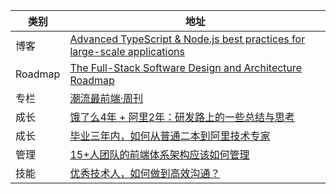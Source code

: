 | 类别    | 地址                                                         |
| ------- | ------------------------------------------------------------ |
| 博客    | [Advanced TypeScript &amp; Node.js best practices for large-scale applications](https://khalilstemmler.com/) |
| Roadmap | [The Full-Stack Software Design and Architecture Roadmap](https://github.com/stemmlerjs/software-design-and-architecture-roadmap) |
| 专栏    | [潮流最前端·周刊](https://www.yuque.com/alibabaf2e/weekly)   |
| 成长    | [饿了么4年 + 阿里2年：研发路上的一些总结与思考](https://developer.aliyun.com/article/766715) |
| 成长    | [毕业三年内，如何从普通二本到阿里技术专家](https://maimai.cn/article/detail?fid=1601851151&efid=inDjuIcoLsR1EyDj6BY4DQ) |
| 管理    | [15+人团队的前端体系架构应该如何管理](https://mp.weixin.qq.com/s/BP00CNhf7qhVQh8r30tfaA) |
| 技能    | [优秀技术人，如何做到高效沟通？](https://developer.aliyun.com/article/768253) |
